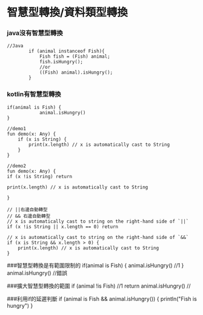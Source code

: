 # 智慧型轉換/資料類型轉換
### java沒有智慧型轉換
	//Java
	        if (animal instanceof Fish){
	            Fish fish = (Fish) animal;
	            fish.isHungry();
	            //or
	            ((Fish) animal).isHungry();
	        }
	
### kotlin有智慧型轉換
	if(animal is Fish) {
	            animal.isHungry()
	}
	
	//demo1
	fun demo(x: Any) {
	    if (x is String) {
	        print(x.length) // x is automatically cast to String
	    }
	}
	
	//demo2
	fun demo(x: Any) {
    if (x !is String) return
    
    print(x.length) // x is automatically cast to String
    
    }
    
    // ||右邊自動轉型
    // && 右邊自動轉型
	// x is automatically cast to string on the right-hand side of `||`
	if (x !is String || x.length == 0) return
	
	// x is automatically cast to string on the right-hand side of `&&`
	if (x is String && x.length > 0) {
	    print(x.length) // x is automatically cast to String
	}
###智慧型轉換是有範圍限制的
	if(animal is Fish) {
	            animal.isHungry() //1
	 }
	 animal.isHungry() //錯誤

###擴大智慧型轉換的範圍
	 if (animal !is Fish) //1
	           return
	 animal.isHungry() //
	 
###利用if的延遲判斷
	if (animal is Fish && animal.isHungry()) {
	            println("Fish is hungry")
	}
	  
